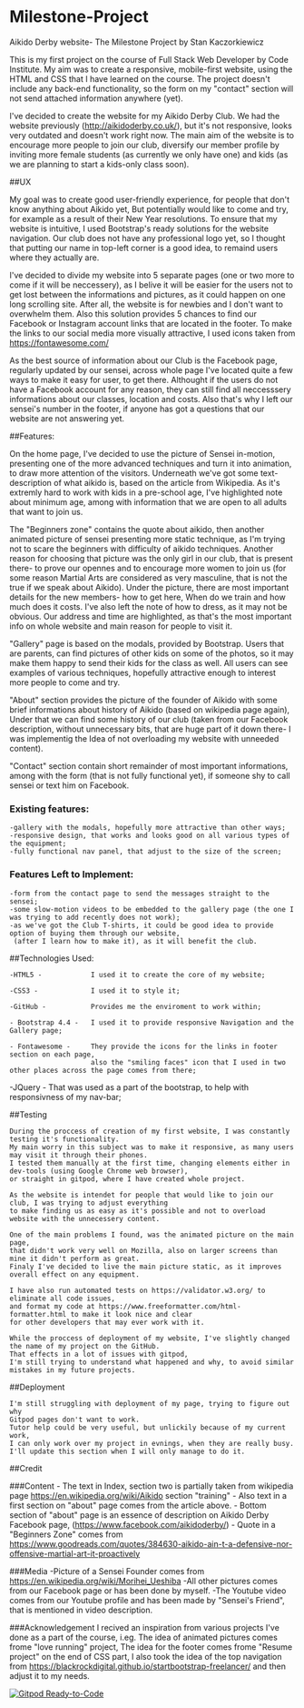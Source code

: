 # Milestone-Project
Aikido Derby website- The Milestone Project by Stan Kaczorkiewicz

This is my first project on the course of Full Stack Web Developer by Code Institute. 
My aim was to create a responsive, mobile-first website, using the HTML and CSS that I have learned on the course.
The project doesn't include any back-end functionality, 
so the form on my "contact" section will not send attached information anywhere (yet).


I've decided to create the website for my Aikido Derby Club. 
We had the website previously (http://aikidoderby.co.uk/), but it's not responsive, 
looks very outdated and doesn't work right now. 
The main aim of the website is to encourage more people to join our club,
diversify our member profile by inviting more female students (as currently we only have one) 
and kids (as we are planning to start a kids-only class soon).


##UX

My goal was to create good user-friendly experience, for people that don't know anything about Aikido yet,
But potentially would like to come and try, for example as a result of their New Year resolutions.
To ensure that my website is intuitive, I used Bootstrap's ready solutions for the website navigation.
Our club does not have any professional logo yet, so I thought that putting our name in top-left corner is a good idea, 
to remaind users where they actually are.

I've decided to divide my website into 5 separate pages (one or two more to come if it will be neccessery),
as I belive it will be easier for the users not to get lost between the informations and pictures,
as it could happen on one long scrolling site. After all, the website is for newbies and I don't want to overwhelm them.
Also this solution provides 5 chances to find our Facebook or Instagram account links that are located in the footer.
To make the links to our social media more visually attractive, I used icons taken from https://fontawesome.com/ 

As the best source of information about our Club is the Facebook page, regularly updated by our sensei,
across whole page I've located quite a few ways to make it easy for user, to get there.
Althought if the users do not have a Facebook account for any reason, 
they can still find all neccesssery informations about our classes, location and costs.
Also that's why I left our sensei's number in the footer,
if anyone has got a questions that our website are not answering yet.


##Features:

On the home page, I've decided to use the picture of Sensei in-motion, 
presenting one of the more advanced techniques 
and turn it into animation, to draw more attention of the visitors.
Underneath we've got some text-description of what aikido is, 
based on the article from Wikipedia.
As it's extremly hard to work with kids in a pre-school age, I've highlighted note about minimum age,
among with information that we are open to all adults that want to join us.

The "Beginners zone" contains the quote about aikido,
then another animated picture of sensei presenting more static technique, 
as I'm trying not to scare the beginners with difficulty of aikido techniques.
Another reason for choosing that picture was the only girl in our club, that is present there- 
to prove our opennes and to encourage more women to join us 
(for some reason Martial Arts are considered as very masculine, that is not the true if we speak about Aikido).
Under the picture, there are most important details for the new members- how to get here,
When do we train and how much does it costs.
I've also left the note of how to dress, as it may not be obvious.
Our address and time are highlighted, 
as that's the most important info on whole website and main reason for people to visit it.

"Gallery" page is based on the modals, provided by Bootstrap. 
Users that are parents, can find pictures of other kids on some of the photos, 
so it may make them happy to send their kids for the class as well.
All users can see examples of various techniques, 
hopefully attractive enough to interest more people to come and try.


"About" section provides the picture of the founder of Aikido with some brief informations about history of Aikido 
(based on wikipedia page again),
Under that we can find some history of our club (taken from our Facebook description, 
without unnecessary bits, that are huge part of it down there- 
I was implementig the Idea of not overloading my website with unneeded content).

"Contact" section contain short remainder of most important informations, among with the form 
(that is not fully functional yet), if someone shy to call sensei or text him on Facebook.


### Existing features:
    -gallery with the modals, hopefully more attractive than other ways;
    -responsive design, that works and looks good on all various types of the equipment;
    -fully functional nav panel, that adjust to the size of the screen;


### Features Left to Implement:
    -form from the contact page to send the messages straight to the sensei;
    -some slow-motion videos to be embedded to the gallery page (the one I was trying to add recently does not work);
    -as we've got the Club T-shirts, it could be good idea to provide option of buying them through our website,
     (after I learn how to make it), as it will benefit the club.
    


##Technologies Used:

    -HTML5 -            I used it to create the core of my website;

    -CSS3 -             I used it to style it;

    -GitHub -           Provides me the enviroment to work within;

    - Bootstrap 4.4 -   I used it to provide responsive Navigation and the Gallery page;

    - Fontawesome -     They provide the icons for the links in footer section on each page, 
                        also the "smiling faces" icon that I used in two other places across the page comes from there;

   -JQuery -            That was used as a part of the bootstrap, to help with responsivness of my nav-bar;


##Testing

    During the proccess of creation of my first website, I was constantly testing it's functionality.
    My main worry in this subject was to make it responsive, as many users may visit it through their phones.
    I tested them manually at the first time, changing elements either in dev-tools (using Google Chrome web browser),
    or straight in gitpod, where I have created whole project.

    As the website is intendet for people that would like to join our club, I was trying to adjust everything
    to make finding us as easy as it's possible and not to overload website with the unnecessery content.
    
    One of the main problems I found, was the animated picture on the main page, 
    that didn't work very well on Mozilla, also on larger screens than mine it didn't perform as great. 
    Finaly I've decided to live the main picture static, as it improves overall effect on any equipment.

    I have also run automated tests on https://validator.w3.org/ to eliminate all code issues, 
    and format my code at https://www.freeformatter.com/html-formatter.html to make it look nice and clear 
    for other developers that may ever work with it.

    While the proccess of deployment of my website, I've slightly changed the name of my project on the GitHub.
    That effects in a lot of issues with gitpod,
    I'm still trying to understand what happened and why, to avoid similar mistakes in my future projects.


##Deployment 

    I'm still struggling with deployment of my page, trying to figure out why 
    Gitpod pages don't want to work.
    Tutor help could be very useful, but unlickily because of my current work, 
    I can only work over my project in evnings, when they are really busy.
    I'll update this section when I will only manage to do it.

##Credit

###Content
    - The text in Index, section two is partially taken from wikipedia page https://en.wikipedia.org/wiki/Aikido
    section "training"
    - Also text in a first section on "about" page comes from the article above.
    - Bottom section of "about" page is an essence of description on Aikido Derby Facebook page, (https://www.facebook.com/aikidoderby/)
    - Quote in a "Beginners Zone" comes from https://www.goodreads.com/quotes/384630-aikido-ain-t-a-defensive-nor-offensive-martial-art-it-proactively

###Media
    -Picture of a Sensei Founder comes from https://en.wikipedia.org/wiki/Morihei_Ueshiba 
    -All other pictures comes from our Facebook page or has been done by myself.
    -The Youtube video comes from our Youtube profile and has been made by "Sensei's Friend", 
     that is mentioned in video description.

###Acknowledgement 
I recived an inspiration from various projects I've done as a part of the course,
i.eg. The idea of animated pictures comes frome "love running" project, 
      The idea for the footer comes frome "Resume project" on the end of CSS part,
I also took the idea of the top navigation from https://blackrockdigital.github.io/startbootstrap-freelancer/ 
and then adjust it to my needs.
    


[![Gitpod Ready-to-Code](https://img.shields.io/badge/Gitpod-Ready--to--Code-blue?logo=gitpod)](https://gitpod.io/#https://github.com/MrColorado35/milestone-project) 






